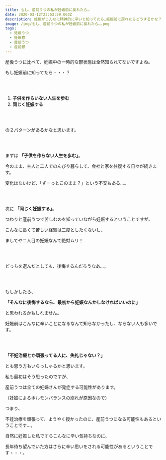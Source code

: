```yaml
---
title: もし、産前うつの私が妊娠前に戻れたら…
date: 2020-03-12T23:53:59.063Z
description: 妊娠がこんなに精神的に辛いと知ってたら…妊娠前に戻れたらどうするかな？
image: /img/もし、産前うつの私が妊娠前に戻れたら….png
tags:
  - 妊娠うつ
  - 妊娠鬱
  - 産前うつ
  - 産前鬱
---
```

産後うつに比べて、妊娠中の一時的な鬱状態は全然知られてないですよね。 

もし妊娠前に知ってたら・・・？

<br><br>

1. **子供を作らいない人生を歩む**
2. **同じく妊娠する**

<br><br>

の２パターンがあるかなと思います。 

<br><br>

まずは **「子供を作らない人生を歩む」**。

今のまま、主人と二人でのんびり暮らして、会社と家を往復する日々が続きます。

変化はないけど、「ずーっとこのまま？」という不安もある…。

<br><br>

次に **「同じく妊娠する」**。

つわりと産前うつで苦しむのを知っていながら妊娠するということですが、

こんなに長くて苦しい経験は二度としたくないし、

ましてや二人目の妊娠なんて絶対ムリ！

<br><br>

どっちを選んだとしても、後悔するんだろうなあ…。

<br><br>

もしかしたら、

**「そんなに後悔するなら、最初から妊娠なんかしなければいいのに」**

と思われるかもしれません。

妊娠前はこんなに辛いことになるなんて知らなかったし、ならない人も多いです。

<br><br>

**「不妊治療とか頑張ってる人に、失礼じゃない？」**

とも思う方もいらっしゃるかと思います。

私も最初はそう思ったのですが、

産前うつは全ての妊婦さんが発症する可能性があります。

（妊娠によるホルモンバランスの崩れが原因なので）

つまり、

不妊治療を頑張って、ようやく授かったのに、産前うつになる可能性もあるということです…。

自然に妊娠した私ですらこんなに辛い気持ちなのに、

長年待ち望んでいた方はさらに辛い思いをされる可能性があるということです・・・。
